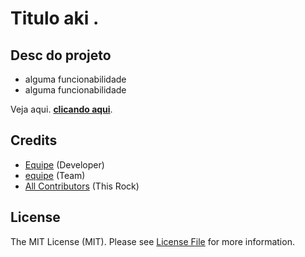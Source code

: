 # Titulo aki .

## Desc do projeto
- alguma funcionabilidade
- alguma funcionabilidade

Veja aqui. **[clicando aqui](exemplosjs/exemplos.html)**.


## Credits

- [Equipe](https://github.com/) (Developer)
- [equipe](https://github.com/) (Team)
- [All Contributors](https://github.com/) (This Rock)

## License

The MIT License (MIT). Please see [License File](https://github.com/adventureandre/Lib/blob/main/LICENSE) for more information.
